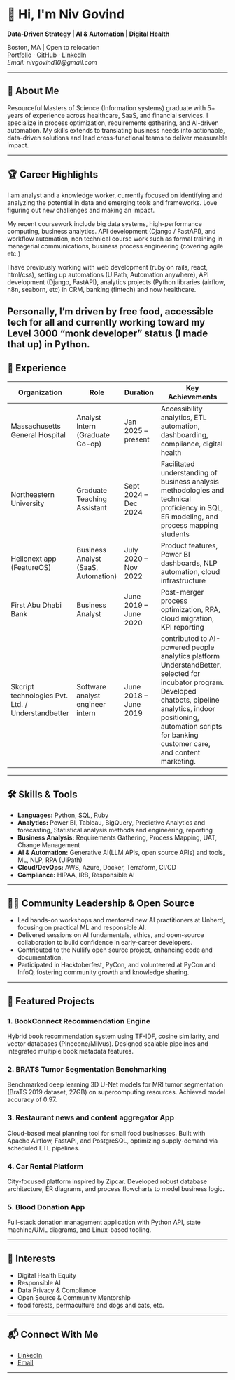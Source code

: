 # 👋 Hi, I'm Niv Govind

**Data-Driven Strategy | AI & Automation | Digital Health**

Boston, MA | Open to relocation  
[Portfolio](#) · [GitHub](https://github.com/nivgovind) · [LinkedIn](#)  
_Email: nivgovind10@gmail.com_

---

## 🚀 About Me

Resourceful Masters of Science (Information systems) graduate with 5+ years of experience across healthcare, SaaS, and financial services. I specialize in process optimization, requirements gathering, and AI-driven automation. My skills extends to translating business needs into actionable, data-driven solutions and lead cross-functional teams to deliver measurable impact.

---

## 🏆 Career Highlights
I am analyst and a knowledge worker, currently focused on identifying and analyzing the potential in data and emerging tools and frameworks. Love figuring out new challenges and making an impact.

My recent coursework include big data systems, high-performance computing, business analytics. API development (Django / FastAPI), and workflow automation, non technical course work such as formal training in managerial communications, business process engineering (covering agile etc.)

I have previously working with web development (ruby on rails, react, html/css), setting up automations (UIPath, Automation anywhere), API development (Django, FastAPI), analytics projects (Python libraries (airflow, n8n, seaborn, etc) in CRM, banking (fintech) and now healthcare.

Personally, I’m driven by free food, accessible tech for all and currently working toward my Level 3000 “monk developer” status (I made that up) in Python.
---

## 💼 Experience

| Organization                  | Role                               | Duration                | Key Achievements                                                                 |
|-------------------------------|------------------------------------|-------------------------|----------------------------------------------------------------------------------|
| Massachusetts General Hospital | Analyst Intern (Graduate Co-op)    | Jan 2025 – present     | Accessibility analytics, ETL automation, dashboarding, compliance, digital health |
| Northeastern University       | Graduate Teaching Assistant        | Sept 2024 – Dec 2024    | Facilitated understanding of business analysis methodologies and technical proficiency in SQL, ER modeling, and process mapping students                  |
| Hellonext app (FeatureOS)     | Business Analyst (SaaS, Automation)| July 2020 – Nov 2022    | Product features, Power BI dashboards, NLP automation, cloud infrastructure       |
| First Abu Dhabi Bank          | Business Analyst                   | June 2019 – June 2020   | Post-merger process optimization, RPA, cloud migration, KPI reporting            |
| Skcript technologies Pvt. Ltd. / Understandbetter          | Software analyst engineer intern                   | June 2018 – June 2019   | contributed to AI-powered people analytics platform UnderstandBetter, selected for incubator program. Developed chatbots, pipeline analytics, indoor positioning, automation scripts for banking customer care, and content marketing.            |

---

## 🛠️ Skills & Tools

- **Languages:** Python, SQL, Ruby
- **Analytics:** Power BI, Tableau, BigQuery, Predictive Analytics and forecasting, Statistical analysis methods and engineering, reporting
- **Business Analysis:** Requirements Gathering, Process Mapping, UAT, Change Management
- **AI & Automation:** Generative AI(LLM APIs, open source APIs) and tools, ML, NLP, RPA (UiPath)
- **Cloud/DevOps:** AWS, Azure, Docker, Terraform, CI/CD
- **Compliance:** HIPAA, IRB, Responsible AI

---
## 🧑‍💻 Community Leadership & Open Source

- Led hands-on workshops and mentored new AI practitioners at Unherd, focusing on practical ML and responsible AI.  
- Delivered sessions on AI fundamentals, ethics, and open-source collaboration to build confidence in early-career developers.  
- Contributed to the Nullify open source project, enhancing code and documentation.  
- Participated in Hacktoberfest, PyCon, and volunteered at PyCon and InfoQ, fostering community growth and knowledge sharing.

---

## 📂 Featured Projects

### 1. BookConnect Recommendation Engine
Hybrid book recommendation system using TF-IDF, cosine similarity, and vector databases (Pinecone/Milvus). Designed scalable pipelines and integrated multiple book metadata features.

### 2. BRATS Tumor Segmentation Benchmarking
Benchmarked deep learning 3D U-Net models for MRI tumor segmentation (BraTS 2019 dataset, 27GB) on supercomputing resources. Achieved model accuracy of 0.97.

### 3. Restaurant news and content aggregator App
Cloud-based meal planning tool for small food businesses. Built with Apache Airflow, FastAPI, and PostgreSQL, optimizing supply-demand via scheduled ETL pipelines.

### 4. Car Rental Platform
City-focused platform inspired by Zipcar. Developed robust database architecture, ER diagrams, and process flowcharts to model business logic.

### 5. Blood Donation App
Full-stack donation management application with Python API, state machine/UML diagrams, and Linux-based tooling.

---

## 🌱 Interests

- Digital Health Equity
- Responsible AI
- Data Privacy & Compliance
- Open Source & Community Mentorship
- food forests, permaculture and dogs and cats, etc.

---

## 📬 Connect With Me

- [LinkedIn](https://www.linkedin.com/in/niv-govind/)
- [Email](mailto:nivgovind10@gmail.com)

---
